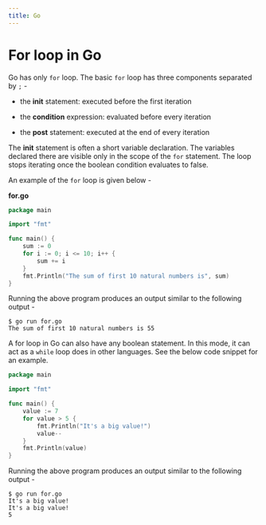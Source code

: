 ```yaml
---
title: Go
---
```


# For loop in Go
Go has only `for` loop. The basic `for` loop has three components separated by `;` -

  * the **init** statement: executed before the first iteration

  * the **condition** expression: evaluated before every iteration

  * the **post** statement: executed at the end of every iteration

The **init** statement is often a short variable declaration. The variables declared there are visible only in the scope of the `for` statement. The loop stops iterating once the boolean condition evaluates to false.

An example of the `for` loop is given below -

**for.go**

```go
package main

import "fmt"

func main() {
	sum := 0
	for i := 0; i <= 10; i++ {
		sum += i
	}
	fmt.Println("The sum of first 10 natural numbers is", sum)
}

```
Running the above program produces an output similar to the following output -
```    
$ go run for.go
The sum of first 10 natural numbers is 55
```

A for loop in Go can also have any boolean statement. In this mode, it can act as a `while` loop does in other languages. See the below code snippet for an example.

```go
package main

import "fmt"

func main() {
	value := 7
	for value > 5 {
		fmt.Println("It's a big value!")
		value--
	}
	fmt.Println(value)
}
```
Running the above program produces an output similar to the following output -
```    
$ go run for.go
It's a big value!
It's a big value!
5
```
